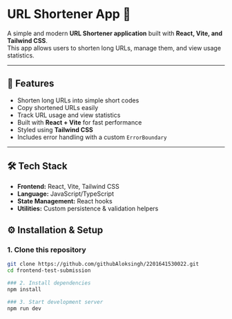 # URL Shortener App 🚀

A simple and modern **URL Shortener application** built with **React, Vite, and Tailwind CSS**.  
This app allows users to shorten long URLs, manage them, and view usage statistics.  

---

## 📌 Features

-  Shorten long URLs into simple short codes  
-  Copy shortened URLs easily  
-  Track URL usage and view statistics  
-  Built with **React + Vite** for fast performance  
-  Styled using **Tailwind CSS**  
-  Includes error handling with a custom `ErrorBoundary`  

---

## 🛠️ Tech Stack

- **Frontend:** React, Vite, Tailwind CSS  
- **Language:** JavaScript/TypeScript  
- **State Management:** React hooks  
- **Utilities:** Custom persistence & validation helpers  


## ⚙ Installation & Setup

### 1. Clone this repository
```bash
git clone https://github.com/githubAloksingh/2201641530022.git
cd frontend-test-submission

### 2. Install dependencies
npm install

### 3. Start development server
npm run dev
